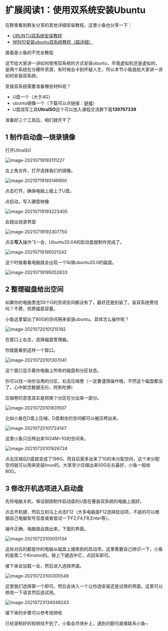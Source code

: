 # 扩展阅读1：使用双系统安装Ubuntu

在群里看到群友分享的其他详细安装教程，这里小鱼也分享一下：

- [UBUNTU双系统安装教程](https://mp.weixin.qq.com/s?__biz=MzI4OTg4OTA0NA==&mid=2247485962&idx=1&sn=db5d858d8cee0463d33c46af7297a650&chksm=ec290471db5e8d6764baa3bb32a626a05c101c5292f09e690587808ee6389f6d3605937d32b1&mpshare=1&scene=23&srcid=0808lbEv8bK6J8l3zqWVumqI&sharer_sharetime=1631118708526&sharer_shareid=349e36b4db668527affa7ccd00962cf9#rd)
- [WIN10安装ubuntu双系统教程（超详细）](https://mp.weixin.qq.com/s?__biz=MzIzODQzMjI4NA==&mid=2247483965&idx=1&sn=2abf6756611c9c7b7b542e6202d33f76&chksm=e9383b4ede4fb2585d1fc85ae734ccef1ff5c2d86f271d62ce5cfd5f0da0f01c22b43e3b14e5&mpshare=1&scene=23&srcid=0808GdmWmqzt5JjBjlDXjRXn&sharer_sharetime=1631118732579&sharer_shareid=349e36b4db668527affa7ccd00962cf9#rd)

接着是小鱼的不完全教程

这节给大家讲一讲如何使用双系统的方式安装ubuntu，毕竟虚拟机还是虚拟的，是两个系统在分硬件资源，有时候会卡到怀疑人生，所以本节小鱼就给大家讲一讲如何安装双系统。

安装双系统需要准备哪些材料呢？
- U盘一个（大于4G）
- ubuntu镜像一个（下载可以点链接：[链接](http://mirrors.ustc.edu.cn/ubuntu-releases/20.04/ubuntu-20.04.2.0-desktop-amd64.iso)）
- U盘烧写工具**UltralSO**这个可以加入课程交流群下载**139707339**

准备好三个工具后，咱们就开干了

## 1 制作启动盘—烧录镜像

打开UltralSO

![image-20210719193111227](2.2系统安装_双系统/imgs/image-20210719193111227.png)

左上角文件，打开选择我们的镜像。

![image-20210719193146900](2.2系统安装_双系统/imgs/image-20210719193146900.png)

点击打开，确保电脑上插上了U盘。

点启动，写入硬盘映像

![image-20210719193223405](2.2系统安装_双系统/imgs/image-20210719193223405.png)

会跳出烧录界面

![image-20210719193307750](2.2系统安装_双系统/imgs/image-20210719193307750.png)

点击**写入**操作飞一会，Ubuntu20.04的启动盘就制作完成了。

![image-20210719195021242](2.2系统安装_双系统/imgs/image-20210719195021242.png)



这个时候看看电脑就会出现一个叫做ubuntu20.0的磁盘。

![image-20210719195052633](2.2系统安装_双系统/imgs/image-20210719195052633.png)



## 2 整理磁盘给出空间

如果你的电脑里连50个G的空闲空间都没有了，最好还是别装了。装双系统费钱吗？不费，但费磁盘容量。

小鱼这里留出了80G的空间用来安装ubuntu。具体怎么操作呢？

![image-20210720101215192](2.2系统安装_双系统/imgs/image-20210720101215192.png)

在窗口上右击，选择磁盘管理器。

你就能看到这样一个窗口。

![image-20210720101307041](2.2系统安装_双系统/imgs/image-20210720101307041.png)

这个窗口显示着你电脑上所有的磁盘和分区状态。

你可以找一块你没用的分区，右击压缩卷（一定要谨慎操作哦，不然这个磁盘都没了，心中默念数据无价，阿弥陀佛）

压缩卷的意思其实是把某个分区在分出来一部分。

![image-20210720101631507](2.2系统安装_双系统/imgs/image-20210720101631507.png)

比如小鱼在D盘上压缩，D盘剩余的空间都可以被压榨出来。

![image-20210720101724147](2.2系统安装_双系统/imgs/image-20210720101724147.png)

这里小鱼只压榨出来1024M=1G的空间来。

![image-20210720101926724](2.2系统安装_双系统/imgs/image-20210720101926724.png)

点击压缩后D盘就变成了199G，而且后面多出来了1G的未分配空间，这个未分配空间就可以用来安装linux的，大家至少压缩出来50G左右最好，小鱼一般给80G。

## 3 修改开机选项进入启动盘

先将电脑关机，保证刚刚制作启动盘的U盘在要装双系统的电脑上插好。

点击开机键，然后立刻马上点击F12（大多电脑是F12选择启动项，不是的可以根据自己电脑型号百度或者尝试一下F2,F4,F8,Enter等）。

操作正确，电脑就会跳出来，下面的界面。

![image-20210723100051134](2.2系统安装_双系统/imgs/image-20210723100051134.png)

这些对应的都是你的电脑从磁盘上搜索到的启动项，这里需要自己辨识一下，小鱼的是第二个Kinston的。按上下键选中它，点回车即可。

接下来会加载一会，然后进入选择界面。

![image-20210723100300549](2.2系统安装_双系统/imgs/image-20210723100300549.png)

这里我们选择第一个即可。然后会进入一个让你选安装还是试用的界面，这里可以修改一下语言然后选试用。

![image-20210723134048243](2.2系统安装_双系统/imgs/image-20210723134048243.png)

接下来的步骤可以参考视频啦

已经录制好的视频找不到了，小鱼会尽快补上，遇到问题可直接联系小鱼~





